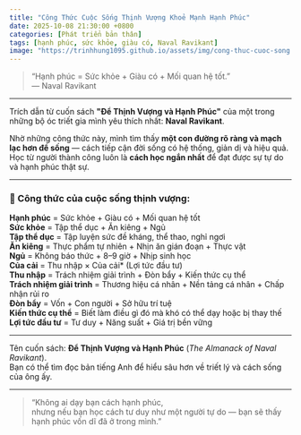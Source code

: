 ```yaml
---
title: "Công Thức Cuộc Sống Thịnh Vượng Khoẻ Mạnh Hạnh Phúc"
date: 2025-10-08 21:30:00 +0800
categories: [Phát triển bản thân]
tags: [hạnh phúc, sức khỏe, giàu có, Naval Ravikant]
image: "https://trinhhung1095.github.io/assets/img/cong-thuc-cuoc-song.jpg"
---
```

> “Hạnh phúc = Sức khỏe + Giàu có + Mối quan hệ tốt.”  
> — Naval Ravikant

---

Trích dẫn từ cuốn sách **"Để Thịnh Vượng và Hạnh Phúc"** của một trong những bộ óc triết gia mình yêu thích nhất: **Naval Ravikant**.

Nhờ những công thức này, mình tìm thấy **một con đường rõ ràng và mạch lạc hơn để sống** — cách tiếp cận đời sống có hệ thống, giản dị và hiệu quả.  
Học từ người thành công luôn là **cách học ngắn nhất** để đạt được sự tự do và hạnh phúc thật sự.

---

### 🌿 Công thức của cuộc sống thịnh vượng:

**Hạnh phúc** = Sức khỏe + Giàu có + Mối quan hệ tốt  
**Sức khỏe** = Tập thể dục + Ăn kiêng + Ngủ  
**Tập thể dục** = Tập luyện sức đề kháng, thể thao, nghỉ ngơi  
**Ăn kiêng** = Thực phẩm tự nhiên + Nhịn ăn gián đoạn + Thực vật  
**Ngủ** = Không báo thức + 8–9 giờ + Nhịp sinh học  
**Của cải** = Thu nhập × Của cải* (Lợi tức đầu tư)  
**Thu nhập** = Trách nhiệm giải trình + Đòn bẩy + Kiến thức cụ thể  
**Trách nhiệm giải trình** = Thương hiệu cá nhân + Nền tảng cá nhân + Chấp nhận rủi ro  
**Đòn bẩy** = Vốn + Con người + Sở hữu trí tuệ  
**Kiến thức cụ thể** = Biết làm điều gì đó mà khó có thể dạy hoặc bị thay thế  
**Lợi tức đầu tư** = Tư duy + Năng suất + Giá trị bền vững

---

Tên cuốn sách: **Để Thịnh Vượng và Hạnh Phúc** (*The Almanack of Naval Ravikant*).  
Bạn có thể tìm đọc bản tiếng Anh để hiểu sâu hơn về triết lý và cách sống của ông ấy.

---

> “Không ai dạy bạn cách hạnh phúc,  
> nhưng nếu bạn học cách tư duy như một người tự do — bạn sẽ thấy hạnh phúc vốn dĩ đã ở trong mình.”

